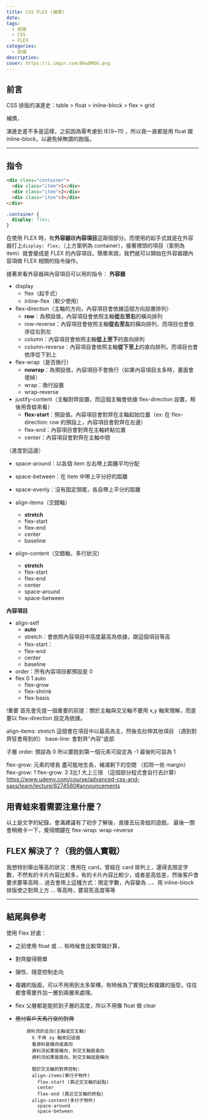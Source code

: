```yaml
---
title: CSS FLEX (補債)
date: 
tags:
  - 前端
  - CSS
  - FLEX
categories:
  - 前端
description: 
cover: https://i.imgur.com/BkwBMOG.png
---
```


## 前言

CSS 排版的演進史：table > float > inline-block > flex > grid

補債，

演進史差不多是這樣，之前因為需考慮到 IE(9~11) ，所以我一直都是用 float 跟 inline-block，以避免掉無謂的跑版。


----

## 指令
```html
<div class="container">
  <div class="item">1</div>
  <div class="item">2</div>
  <div class="item">3</div>
</div>
```
```css
.container {
  display: flex;
}
```
在使用 FLEX 時，有**外容器**跟**內容項目**這兩個部分。而使用的起手式就是在外容器打上`display: flex;`（上方案例為 container），接著裡頭的項目（案例為 item）就會變成是 FLEX 的內容項目。簡單來說，我們就可以開始在外容器跟內容項做 FLEX 相關的指令操作。

接著來看外容器與內容項目可以用的指令：
**外容器**
- display
  - flex（起手式）
  - inline-flex（較少使用）
- flex-direction（主軸的方向，內容項目會依據這個方向設置排列） 
  - **row**：為預設值，內容項目會依照主軸**從左至右**的橫向排列
  - row-reverse：內容項目會依照主軸**從右至左**的橫向排列，而項目也會依序從右到左
  - column：內容項目會依照主軸**從上至下**的直向排列
  - column-reverse：內容項目會依照主軸**從下至上**的直向排列，而項目也會依序從下到上
- flex-wrap（是否換行）
  - **nowrap**：為預設值，內容項目不會換行（如果內容項目太多時，畫面會壞掉）
  - wrap：換行設置
  - wrap-reverse
- justify-content（主軸對齊設置，而這個主軸會依據 flex-direction 設置，稍後用青蛙來看）
  - **flex-start**：預設值，內容項目會對齊在主軸起始位置（ex: 在 flex-direction: row 的預設上，內容項目會對齊在左邊）
  - flex-end：內容項目會對齊在主軸終點位置
  - center：內容項目會對齊在主軸中間


（進度到這邊）
  - space-around：以各個 item 左右帶上距離平均分配
  - space-between：在 item 中帶上平分好的距離
  - space-evenly：沒有固定頭尾，各自帶上平分的距離

- align-items（交錯軸）
  - **stretch**
  - flex-start
  - flex-end
  - center
  - baseline
- align-content（交錯軸，多行狀況）
    - **stretch**
    - flex-start
    - flex-end
    - center
    - space-around
    - space-between
        
**內容項目**
- align-self 
  - **auto**
  - stretch：會依照內容項目中高度最高為依據，跟這個項目等高
  - flex-start：
  - flex-end
  - center
  - baseline
- order：所有內容項目都預設是 0
- flex 0 1 auto
  - flex-grow
  - flex-shrink
  - flex-basis


!重要
首先會先提一個重要的前提：關於主軸與交叉軸不要用 x,y 軸來理解，而是要以 flex-direction 設定為依據。



align-items:
stretch 這個會在項目中以最高為主，然後去拉伸其他項目
（遇到對齊狂會用到的）
base-line: 會對齊"內容"底部


子層
order: 預設為 0
所以要跑到第一個元素可設定為 -1
最後則可設為 1

flex-grow: 元素的增長
盡可能地生長，補滿剩下的空間 （扣除一些 margin）
flex-grow: 1
flex-grow: 3 3比1 大上三倍
（這個部分程式會自行去計算）
https://www.udemy.com/course/advanced-css-and-sass/learn/lecture/8274580#announcements


## 用青蛙來看需要注意什麼？

以上是文字的紀錄，會滿建議有了初步了解後，直接去玩青蛙的遊戲，
最後一關會稍微卡一下，覺得關鍵在 flex-wrap: wrap-reverse 


## FLEX 解決了？（我的個人實戰）

我想特別舉出等高的狀況：應用在 card，曾經在 card 排列上，還得去限定字數，不然有的卡片內容比較多，有的卡片內容比較少，或者是高低差，然後客戶會要求要等高時... 
過去會用上這種方式：限定字數，內容變為 ...、用 inline-block 排版使之對齊上方 ... 等高時，要寫死高度等等

----

## 結尾與參考

使用 Flex 好處：
- 之前使用 float 或 ... 有時候會比較常做計算，
- 對齊變得簡單
- 彈性、隨意控制走向
- 複雜的版面，可以不用用到太多架構，有時候為了實現比較複雜的版型，往往都會需要外加一層到兩層來處理。
- flex 父層都是能抓到子層的高度，所以不用像 float 做 clear
- ~~應付客戶天馬行空的對齊~~

          資料流的走向(主軸或交叉軸)
            X 不用 xy 軸來記這個
            看資料是橫向或直向
            資料流如果是橫向，則交叉軸是直向
            資料流如果是直向，則交叉軸就是橫向

            關於交叉軸的對齊控制:
            align-items(單行子物件)
              flex-start (靠近交叉軸的起點)
              center
              flex-end (靠近交叉軸的終點)
            align-content(多行子物件)
              space-around
              space-between



